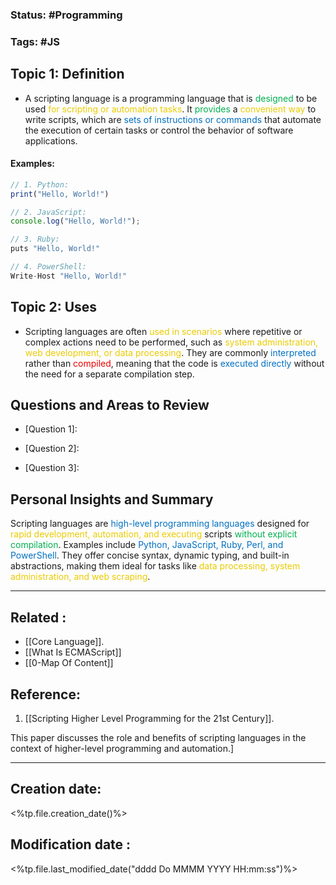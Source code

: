 
### Status: #Programming 

### Tags: #JS 

## Topic 1: Definition

- A scripting language is a programming language that is <span style="color:#00b050">designed</span> to be used <span style="color:#ebcb00">for scripting or automation tasks</span>. It <span style="color:#00b050">provides</span> a <span style="color:#ebcb00">convenient way</span> to write scripts, which are <span style="color:#0070c0">sets of instructions or commands</span> that automate the execution of certain tasks or control the behavior of software applications.

#### Examples:

```javascript
// 1. Python:
print("Hello, World!")

// 2. JavaScript:
console.log("Hello, World!");

// 3. Ruby:
puts "Hello, World!"

// 4. PowerShell:
Write-Host "Hello, World!"
````

## Topic 2: Uses 

- Scripting languages are often <span style="color:#ebcb00">used in scenarios</span> where repetitive or complex actions need to be performed, such as <span style="color:#ebcb00">system administration, web development, or data processing</span>. They are commonly <span style="color:#0070c0">interpreted</span> rather than <span style="color:#f00000">compiled</span>, meaning that the code is <span style="color:#0070c0">executed directly</span> without the need for a separate compilation step.


## Questions and Areas to Review

- \[Question 1\]: 


- \[Question 2\]: 


- \[Question 3\]: 



## Personal Insights and Summary

Scripting languages are <span style="color:#0070c0">high-level programming languages</span> designed for <span style="color:#ebcb00">rapid development, automation, and executing</span> scripts <span style="color:#00b050">without explicit compilation</span>. Examples include <span style="color:#0070c0">Python, JavaScript, Ruby, Perl, and PowerShell</span>. They offer concise syntax, dynamic typing, and built-in abstractions, making them ideal for tasks like<span style="color:#ebcb00"> data processing, system administration, and web scraping</span>.

______________________________________________________________________


## Related : 

- [[Core Language]].
- [[What Is ECMAScript]]
- [[0-Map Of Content]]

## Reference: 

1.  [[Scripting Higher Level Programming for the 21st Century]].

This paper discusses the role and benefits of scripting languages in the context of higher-level programming and automation.]


---

  ## Creation date: 
  
  <%tp.file.creation_date()%> 
  
  
   ## Modification date :
   
   <%tp.file.last_modified_date("dddd Do MMMM YYYY HH:mm:ss")%>